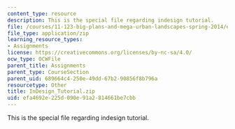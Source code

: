 ```yaml
---
content_type: resource
description: This is the special file regarding indesign tutorial.
file: /courses/11-123-big-plans-and-mega-urban-landscapes-spring-2014/efa4692e225d090e91a2814661be7cbb_InDesign_Tutorial.zip
file_type: application/zip
learning_resource_types:
- Assignments
license: https://creativecommons.org/licenses/by-nc-sa/4.0/
ocw_type: OCWFile
parent_title: Assignments
parent_type: CourseSection
parent_uid: 689664c4-250e-49dd-67b2-90856f8b796a
resourcetype: Other
title: InDesign_Tutorial.zip
uid: efa4692e-225d-090e-91a2-814661be7cbb
---
```

This is the special file regarding indesign tutorial.
